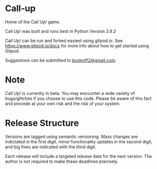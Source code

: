 # Call-up 
Home of the Call Up! game. 

Call Up! was built and runs best in Python Version 3.8.2

Call Up! can be run and forked easiest using gitpod.io. See https://www.gitpod.io/docs for more info about how to get started using Gitpod.

Suggestions can be submitted to bostroff2@gmail.com. 

# Note
Call Up! is currently in beta. You may encounter a wide variety of bugs/glitches if you choose to use this code. Please be aware of this fact and procede at your own risk and the risk of your system.


# Release Structure
Versions are tagged using semantic versioning. Mass changes are indictated in the first digit, minor functionality updates in the second digit, and big fixes are indicated with the third digit. 

Each release will include a targeted release date for the next version. The author is not required to make these deadlines precisely. 
